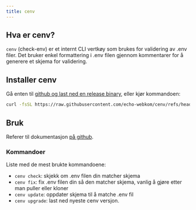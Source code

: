 ```yaml
---
title: cenv
---
```


## Hva er cenv?

`cenv` (check-env) er et internt CLI vertkøy som brukes for validering av .env filer. Det bruker enkel formattering i .env filen gjennom kommentarer for å generere et skjema for validering.

## Installer cenv

Gå enten til [github og last ned en release binary](https://github.com/echo-webkom/cenv), eller kjør kommandoen:

```sh
curl -fsSL https://raw.githubusercontent.com/echo-webkom/cenv/refs/heads/main/install.sh | bash
```

## Bruk

Referer til dokumentasjon [på github](https://github.com/echo-webkom/cenv).

### Kommandoer

Liste med de mest brukte kommandoene:

- `cenv check`: skjekk om .env filen din matcher skjema
- `cenv fix`: fix .env filen din så den matcher skjema, vanlig å gjøre etter man puller eller kloner
- `cenv update`: oppdater skjema til å matche .env fil
- `cenv upgrade`: last ned nyeste cenv versjon.
